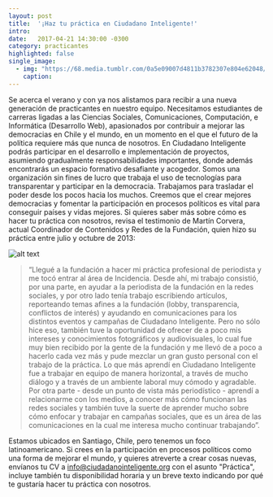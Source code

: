 ```yaml
---
layout: post
title:  '¡Haz tu práctica en Ciudadano Inteligente!'
intro: 
date:   2017-04-21 14:30:00 -0300
category: practicantes
highlighted: false
single_image:
  - img: "https://68.media.tumblr.com/0a5e09007d4811b3782307e804e62048/tumblr_inline_ohiw9onwHH1r9usgg_500.png"
    caption: 
---
```

Se acerca el verano y con ya nos alistamos para recibir a una nueva generación de practicantes en nuestro equipo. Necesitamos estudiantes de carreras ligadas a las Ciencias Sociales, Comunicaciones, Computación, e Informática (Desarrollo Web), apasionados por contribuir a mejorar las democracias en Chile y el mundo, en un momento en el que el futuro de la política requiere más que nunca de nosotros.
En Ciudadano Inteligente podrás participar en el desarrollo e implementación de proyectos, asumiendo gradualmente responsabilidades importantes, donde además encontrarás un espacio formativo desafiante y acogedor. Somos una organización sin fines de lucro que trabaja el uso de tecnologías para transparentar y participar en la democracia. Trabajamos para trasladar el poder desde los pocos hacia los muchos. Creemos que el crear mejores democracias y fomentar la participación en procesos políticos es vital para conseguir países y vidas mejores.
Si quieres saber más sobre cómo es hacer tu práctica con nosotros, revisa el testimonio de Martín Corvera, actual Coordinador de Contenidos y Redes de la Fundación, quien hizo su práctica entre julio y octubre de 2013:

![alt text](https://raw.githubusercontent.com/ciudadanointeligente/ciudadanointeligente.github.io/master/assets/img/team/martin.jpg "Martín Corvera")

> “Llegué a la fundación a hacer mi práctica profesional de periodista y me tocó entrar al área de Incidencia. Desde ahí, mi trabajo consistió, por una parte, en ayudar a la periodista de la fundación en la redes sociales, y por otro lado tenía trabajo escribiendo artículos, reporteando temas afines a la fundación (lobby, transparencia, conflictos de interés) y ayudando en comunicaciones para los distintos eventos y campañas de Ciudadano Inteligente. Pero no sólo hice eso, también tuve la oportunidad de ofrecer de a poco mis intereses y conocimientos fotográficos y audiovisuales, lo cual fue muy bien recibido por la gente de la fundación y me llevó de a poco a hacerlo cada vez más y pude mezclar un gran gusto personal con el trabajo de la práctica. Lo que más aprendí en Ciudadano Inteligente fue a trabajar en equipo de manera horizontal, a través de mucho diálogo y a través de un ambiente laboral muy cómodo y agradable. Por otra parte - desde un punto de vista más periodístico - aprendí a relacionarme con los medios, a conocer más cómo funcionan las redes sociales y también tuve la suerte de aprender mucho sobre cómo enfocar y trabajar en campañas sociales, que es un área de las comunicaciones en la cual me interesa mucho continuar trabajando”.

Estamos ubicados en Santiago, Chile, pero tenemos un foco latinoamericano. Si crees en la participación en procesos políticos como una forma de mejorar el mundo, y quieres atreverte a crear cosas nuevas, envíanos tu CV a info@ciudadanointeligente.org con el asunto "Práctica", incluye también tu disponibilidad horaria y un breve texto indicando por qué te gustaría hacer tu práctica con nosotros.

